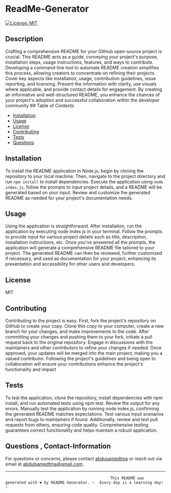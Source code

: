 #  ReadMe-Generator
  [![License: MIT](https://img.shields.io/badge/License-MIT-yellow.svg)](https://opensource.org/licenses/MIT)
  ## Description
  Crafting a comprehensive README for your GitHub open-source project is crucial. This README acts as a guide, conveying your project's purpose, installation steps, usage instructions, features, and ways to contribute. Developing a command-line tool to automate README creation simplifies this process, allowing creators to concentrate on refining their projects. Cover key aspects like installation, usage, contribution guidelines, issue reporting, and licensing. Present the information with clarity, use visuals where applicable, and provide contact details for engagement. By creating an informative and well-structured README, you enhance the chances of your project's adoption and successful collaboration within the developer community
    ## Table of Contents
  * [Installation](#Installation) 
  * [Usage](#Usage) 
  * [License](#License) 
  * [Contributing](#Contributing)  
  * [Tests](#Tests) 
  * [Questions](#Contact-Information) 
  
  ## Installation <a name="installation"></a>
  To install the README application in Node.js, begin by cloning the repository to your local machine. Then, navigate to the project directory and run `npm install` to install dependencies. Execute the application using `node index.js`, follow the prompts to input project details, and a README will be generated based on your input. Review and customize the generated README as needed for your project's documentation needs.  
  ## Usage <a name="usage"></a>
  Using the application is straightforward. After installation, run the application by executing node index.js in your terminal. Follow the prompts to provide input for various project details such as title, description, installation instructions, etc. Once you've answered all the prompts, the application will generate a comprehensive README file tailored to your project. The generated README can then be reviewed, further customized if necessary, and used as documentation for your project, enhancing its presentation and accessibility for other users and developers.  
  ## License  <a name="license"></a>
  MIT
  ## Contributing <a name="contributing"></a>
  Contributing to the project is easy. First, fork the project's repository on GitHub to create your copy. Clone this copy to your computer, create a new branch for your changes, and make improvements to the code. After committing your changes and pushing them to your fork, initiate a pull request back to the original repository. Engage in discussions with the maintainers and other contributors to refine your changes if needed. Once approved, your updates will be merged into the main project, making you a valued contributor. Following the project's guidelines and being open to collaboration will ensure your contributions enhance the project's functionality and impact
  ## Tests <a name="tests"></a>
  To test the application, clone the repository, install dependencies with npm install, and run automated tests using npm test. Review the output for any errors. Manually test the application by running node index.js, confirming the generated README matches expectations. Test various input scenarios and report bugs to maintainers if found. Additionally, review and test pull requests from others, ensuring code quality. Comprehensive testing guarantees correct functionality and helps maintain a robust application.
  ## Questions , Contact-Information <a name="contact-information"></a>
  For questions or concerns, please contact [abdusamedtma](https://github.com/abdusamedtma) or reach out via email at abdulsamedtma@gmail.com.
  
  ---
                                                  This README was generated with ❤️ by README Generator. ✨  Every day is a learning day!  ✨

